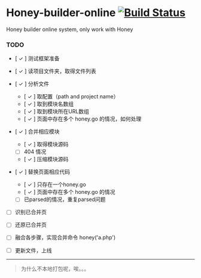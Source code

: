Honey-builder-online [![Build Status](https://secure.travis-ci.org/xydudu/Honey-builder-online.png?branch=master)](https://travis-ci.org/xydudu/Honey-builder-online)
====================

Honey builder online system, only work with Honey


### TODO

- [ ✓ ] 测试框架准备

- [ ✓ ] 读项目文件夹，取得文件列表
- [ ✓ ] 分析文件
    
    - [ ✓ ] 取配置（path and project name）
    - [ ✓ ] 取到模块名数组
    - [ ✓ ] 取到模块所在URL数组
    - [ ✓ ] 页面中存在多个 honey.go 的情况，如何处理

- [ ✓ ] 合并相应模块
    
    - [ ✓ ] 取得模块源码
    - [  ] 404 情况
    - [ ✓ ] 压缩模块源码

- [ ✓ ] 替换页面相应代码
    - [ ✓ ] 只存在一个honey.go
    - [ ✓ ] 页面中存在多个 honey.go 的情况
    - [  ] 已parsed的情况，重复parsed问题

- [  ] 识别已合并页
- [  ] 还原已合并页

- [  ] 融合各步骤，实现合并命令 honey('a.php')

- [ ] 更新文件，上线



---

> 为什么不本地打包呢，唉。。。
